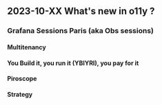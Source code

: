 ## 2023-10-XX What's new in o11y ?

### Grafana Sessions Paris (aka Obs sessions)

#### Multitenancy

#### You Build it, you run it (YBIYRI), you pay for it

#### Piroscope

#### Strategy

